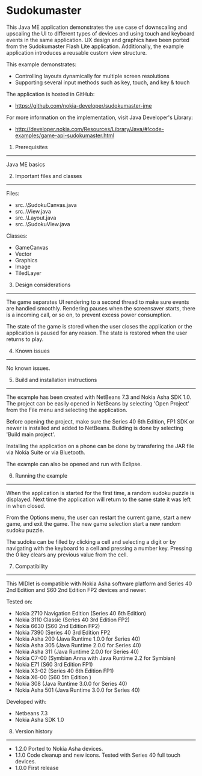 Sudokumaster
============

This Java ME application demonstrates the use case of downscaling and upscaling the UI to 
different types of devices and using touch and keyboard events in the same 
application. UX design and graphics have been ported from the Sudokumaster Flash
Lite application. Additionally, the example application introduces a reusable custom 
view structure.

This example demonstrates:
* Controlling layouts dynamically for multiple screen resolutions
* Supporting several input methods such as key, touch, and 
  key & touch

The application is hosted in GitHub:
* https://github.com/nokia-developer/sudokumaster-jme

For more information on the implementation, visit Java Developer's Library:
* http://developer.nokia.com/Resources/Library/Java/#!code-examples/game-api-sudokumaster.html

1. Prerequisites
-------------------------------------------------------------------------------
Java ME basics

2. Important files and classes
-------------------------------------------------------------------------------
Files:
* src\..\SudokuCanvas.java
* src\..\View.java
* src\..\Layout.java
* src\..\SudokuView.java

Classes: 
* GameCanvas
* Vector 
* Graphics
* Image 
* TiledLayer

3. Design considerations
-------------------------------------------------------------------------------
The game separates UI rendering to a second thread to make sure events are handled
smoothly. Rendering pauses when the screensaver starts, there is a incoming call,
or so on, to prevent excess power consumption.

The state of the game is stored when the user closes the application or the
application is paused for any reason. The state is restored when the user
returns to play.

4. Known issues
-------------------------------------------------------------------------------
No known issues.

5. Build and installation instructions
-------------------------------------------------------------------------------
The example has been created with NetBeans 7.3 and Nokia Asha SDK 1.0.
The project can be easily opened in NetBeans by selecting 'Open Project' 
from the File menu and selecting the application. 

Before opening the project, make sure the Series 40 6th Edition, FP1 SDK or newer is 
installed and added to NetBeans. Building is done by selecting 'Build main 
project'.

Installing the application on a phone can be done by transfering the JAR file 
via Nokia Suite or via Bluetooth.

The example can also be opened and run with Eclipse.

6. Running the example
-------------------------------------------------------------------------------
When the application is started for the first time, a random sudoku puzzle is
displayed. Next time the application will return to the same state it was left
in when closed.

From the Options menu, the user can restart the current game, start a new game,
and exit the game. The new game selection start a new random sudoku puzzle.

The sudoku can be filled by clicking a cell and selecting a digit or by navigating 
with the keyboard to a cell and pressing a number key. Pressing the 0  key clears any 
previous value from the cell.

7. Compatibility
-------------------------------------------------------------------------------
This MIDlet is compatible with Nokia Asha software platform and Series 40 2nd
Edition and S60 2nd Edition FP2 devices and newer.

Tested on:
* Nokia 2710 Navigation Edition (Series 40 6th Edition)
* Nokia 3110 Classic (Series 40 3rd Edition FP2)
* Nokia 6630 (S60 2nd Edition FP2)
* Nokia 7390 (Series 40 3rd Edition FP2
* Nokia Asha 200 (Java Runtime 1.0.0 for Series 40)
* Nokia Asha 305 (Java Runtime 2.0.0 for Series 40)
* Nokia Asha 311 (Java Runtime 2.0.0 for Series 40)
* Nokia C7-00 (Symbian Anna with Java Runtime 2.2 for Symbian)
* Nokia E71 (S60 3rd Edition FP1)
* Nokia X3-02 (Series 40 6th Edition FP1)
* Nokia X6-00 (S60 5th Edition )
* Nokia 308 (Java Runtime 3.0.0 for Series 40)
* Nokia Asha 501 (Java Runtime 3.0.0 for Series 40)

Developed with:
* Netbeans 7.3
* Nokia Asha SDK 1.0

8. Version history
-------------------------------------------------------------------------------
* 1.2.0 Ported to Nokia Asha devices.
* 1.1.0 Code cleanup and new icons. Tested with Series 40 full touch devices.
* 1.0.0 First release
